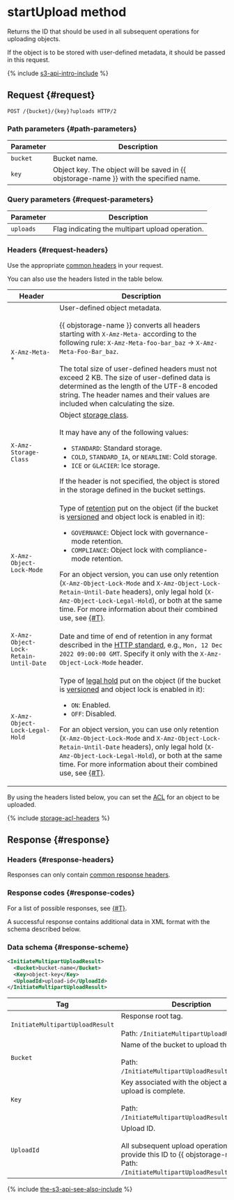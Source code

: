 # startUpload method

Returns the ID that should be used in all subsequent operations for uploading objects.

If the object is to be stored with user-defined metadata, it should be passed in this request.

{% include [s3-api-intro-include](../../../../_includes/storage/s3-api-intro-include.md) %}

## Request {#request}

```http
POST /{bucket}/{key}?uploads HTTP/2
```

### Path parameters {#path-parameters}

Parameter | Description
----- | -----
`bucket` | Bucket name.
`key` | Object key. The object will be saved in {{ objstorage-name }} with the specified name.


### Query parameters {#request-parameters}

Parameter | Description
----- | -----
`uploads` | Flag indicating the multipart upload operation.


### Headers {#request-headers}

Use the appropriate [common headers](../common-request-headers.md) in your request.

You can also use the headers listed in the table below.

Header | Description
----- | -----
`X-Amz-Meta-*` | User-defined object metadata.<br/><br/>{{ objstorage-name }} converts all headers starting with `X-Amz-Meta-` according to the following rule: `X-Amz-Meta-foo-bar_baz` → `X-Amz-Meta-Foo-Bar_baz`.<br/><br/>The total size of user-defined headers must not exceed 2 KB. The size of user-defined data is determined as the length of the UTF-8 encoded string. The header names and their values are included when calculating the size.
`X-Amz-Storage-Class` | Object [storage class](../../../concepts/storage-class.md).<br/><br/>It may have any of the following values:<ul><li>`STANDARD`: Standard storage.</li><li>`COLD`, `STANDARD_IA`, or `NEARLINE`: Cold storage.</li><li>`ICE` or `GLACIER`: Ice storage.</li></ul>If the header is not specified, the object is stored in the storage defined in the bucket settings.
`X-Amz-Object-Lock-Mode` | <p>Type of [retention](../../../concepts/object-lock.md) put on the object (if the bucket is [versioned](../../../concepts/versioning.md) and object lock is enabled in it):</p><ul><li>`GOVERNANCE`: Object lock with governance-mode retention.</li><li>`COMPLIANCE`: Object lock with compliance-mode retention.</li></ul><p>For an object version, you can use only retention (`X-Amz-Object-Lock-Mode` and `X-Amz-Object-Lock-Retain-Until-Date` headers), only legal hold (`X-Amz-Object-Lock-Legal-Hold`), or both at the same time. For more information about their combined use, see [{#T}](../../../concepts/object-lock.md#types).</p>
`X-Amz-Object-Lock-Retain-Until-Date` | Date and time of end of retention in any format described in the [HTTP standard](https://www.rfc-editor.org/rfc/rfc9110#name-date-time-formats), e.g., `Mon, 12 Dec 2022 09:00:00 GMT`. Specify it only with the `X-Amz-Object-Lock-Mode` header.
`X-Amz-Object-Lock-Legal-Hold` | <p>Type of [legal hold](../../../concepts/object-lock.md) put on the object (if the bucket is [versioned](../../../concepts/versioning.md) and object lock is enabled in it):</p><ul><li>`ON`: Enabled.</li><li>`OFF`: Disabled.</li></ul><p>For an object version, you can use only retention (`X-Amz-Object-Lock-Mode` and `X-Amz-Object-Lock-Retain-Until-Date` headers), only legal hold (`X-Amz-Object-Lock-Legal-Hold`), or both at the same time. For more information about their combined use, see [{#T}](../../../concepts/object-lock.md#types).</p>

By using the headers listed below, you can set the [ACL](../../../concepts/acl.md) for an object to be uploaded.

{% include [storage-acl-headers](../../../_includes_service/storage-acl-object-headers.md) %}


## Response {#response}

### Headers {#response-headers}

Responses can only contain [common response headers](../common-response-headers.md).

### Response codes {#response-codes}

For a list of possible responses, see [{#T}](../response-codes.md).

A successful response contains additional data in XML format with the schema described below.

### Data schema {#response-scheme}

```xml
<InitiateMultipartUploadResult>
  <Bucket>bucket-name</Bucket>
  <Key>object-key</Key>
  <UploadId>upload-id</UploadId>
</InitiateMultipartUploadResult>
```

Tag | Description
----- | -----
`InitiateMultipartUploadResult` | Response root tag.<br/><br/>Path: `/InitiateMultipartUploadResult`.
`Bucket` | Name of the bucket to upload the file to.<br/><br/>Path: `/InitiateMultipartUploadResult/Bucket`.
`Key` | Key associated with the object after the upload is complete.<br/><br/>Path: `/InitiateMultipartUploadResult/Key`.
`UploadId` | Upload ID.<br/><br/>All subsequent upload operations must provide this ID to {{ objstorage-name }}.><br/>Path: `/InitiateMultipartUploadResult/UploadId`.

{% include [the-s3-api-see-also-include](../../../../_includes/storage/the-s3-api-see-also-include.md) %}